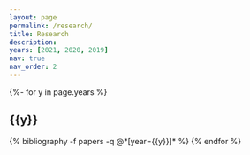 ```yaml
---
layout: page
permalink: /research/
title: Research
description: 
years: [2021, 2020, 2019]
nav: true
nav_order: 2
---
```

<!-- _pages/research.md -->

<div class="Research">

{%- for y in page.years %}
  <h2 class="year">{{y}}</h2>
  {% bibliography -f papers -q @*[year={{y}}]* %}
{% endfor %}

</div>
